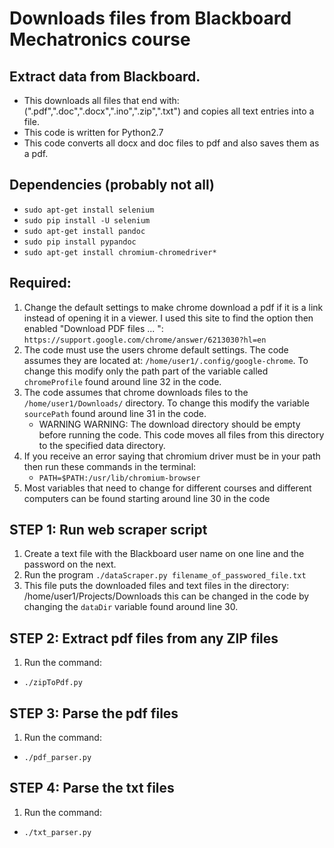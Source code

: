 # Downloads files from Blackboard Mechatronics course

## Extract data from Blackboard. 
- This downloads all files that end with: (".pdf",".doc",".docx",".ino",".zip",".txt") and copies all text entries into a file.
- This code is written for Python2.7
- This code converts all docx and doc files to pdf and also saves them as a pdf.

## Dependencies (probably not all)
- `sudo apt-get install selenium`
- `sudo pip install -U selenium`
- `sudo apt-get install pandoc`
- `sudo pip install pypandoc`
- `sudo apt-get install chromium-chromedriver*`

## Required: 
1. Change the default settings to make chrome download a pdf if it is a link instead of opening it in a viewer.
I used this site to find the option then enabled "Download PDF files ... ": `https://support.google.com/chrome/answer/6213030?hl=en`
2. The code must use the users chrome default settings. The code assumes they are located at: `/home/user1/.config/google-chrome`. 
To change this modify only the path part of the variable called `chromeProfile` found around line 32 in the code. 
3. The code assumes that chrome downloads files to the `/home/user1/Downloads/` directory. To change this modify the variable `sourcePath`
found around line 31 in the code.
    - WARNING WARNING: The download directory should be empty before running the code. This code moves all files from this directory
    to the specified data directory.
4. If you receive an error saying that chromium driver must be in your path then run these commands in the terminal: 
    - `PATH=$PATH:/usr/lib/chromium-browser`
5. Most variables that need to change for different courses and different computers can be found starting around line 30 in the code

## STEP 1: Run web scraper script
1. Create a text file with the Blackboard user name on one line and the password on the next.
2. Run the program `./dataScraper.py filename_of_passwored_file.txt`
3. This file puts the downloaded files and text files in the directory: /home/user1/Projects/Downloads this can be changed 
in the code by changing the `dataDir` variable found around line 30.

## STEP 2: Extract pdf files from any ZIP files
1. Run the command:
 - `./zipToPdf.py`

## STEP 3: Parse the pdf files
1. Run the command:
 - `./pdf_parser.py`

## STEP 4: Parse the txt files
1. Run the command:
 - `./txt_parser.py`
 
